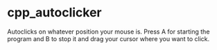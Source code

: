 # cpp_autoclicker
Autoclicks on whatever position your mouse is. 
Press A for starting the program and B to stop it and drag your cursor where you want to click.
